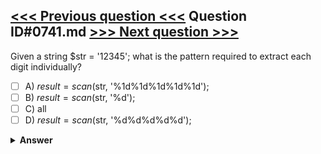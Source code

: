 [<<< Previous question <<<](0740.md)   Question ID#0741.md   [>>> Next question >>>](0742.md)
---

Given a string $str = '12345'; what is the pattern required to extract each digit individually?

- [ ] A) $result = scan($str, '%1d%1d%1d%1d%1d');
- [ ] B) $result = scan($str, '%d');
- [ ] C) all
- [ ] D) $result = scan($str, '%d%d%d%d%d');

<details><summary><b>Answer</b></summary>
<p>
  Answer: <strong>A</strong>
</p>
</details>
